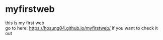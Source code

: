 # myfirstweb
this is my first web
<br>
go to here: https://hosung04.github.io/myfirstweb/ if you want to check it out
